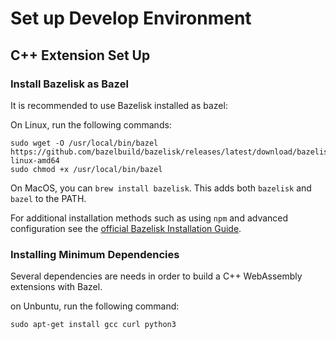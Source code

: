 # Set up Develop Environment

## C++ Extension Set Up

### Install Bazelisk as Bazel

It is recommended to use Bazelisk installed as bazel:

On Linux, run the following commands:

```
sudo wget -O /usr/local/bin/bazel https://github.com/bazelbuild/bazelisk/releases/latest/download/bazelisk-linux-amd64
sudo chmod +x /usr/local/bin/bazel
```

On MacOS, you can `brew install bazelisk`. This adds both `bazelisk` and `bazel` to the PATH.

For additional installation methods such as using `npm` and advanced configuration see the [official Bazelisk Installation Guide](https://github.com/bazelbuild/bazelisk#installation).

### Installing Minimum Dependencies

Several dependencies are needs in order to build a C++ WebAssembly extensions with Bazel.

on Unbuntu, run the following command:

```
sudo apt-get install gcc curl python3
```
